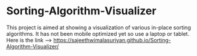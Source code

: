 # Sorting-Algorithm-Visualizer
This project is aimed at showing a visualization of various in-place sorting algorithms. It has not been mobile optimized yet
so use a laptop or tablet. Here is the link -->  https://sajeethwimalasuriyan.github.io/Sorting-Algorithm-Visualizer/
